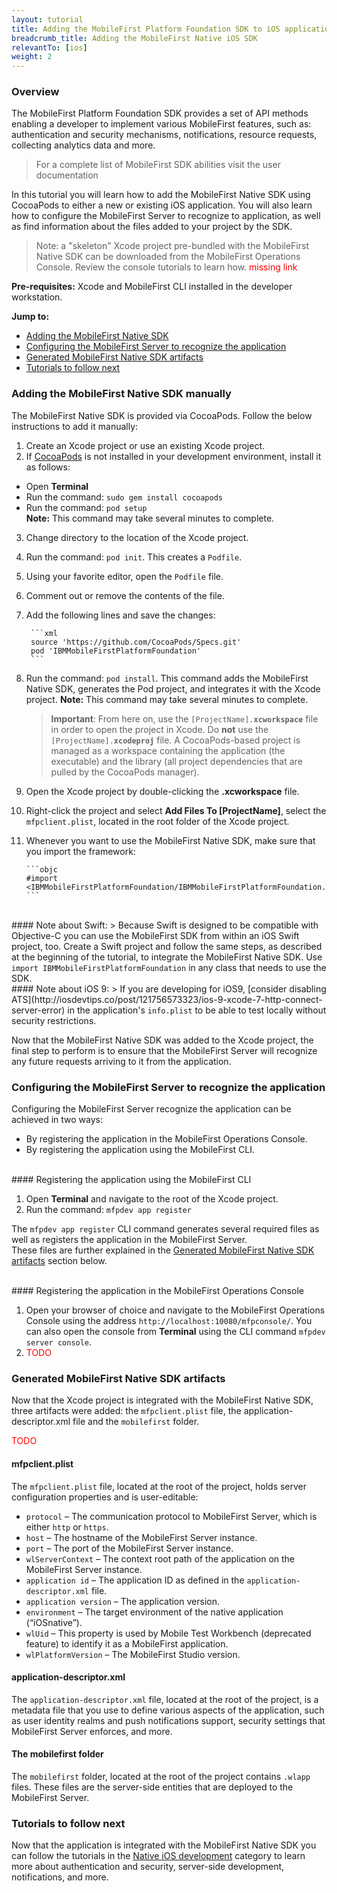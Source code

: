 ```yaml
---
layout: tutorial
title: Adding the MobileFirst Platform Foundation SDK to iOS applications
breadcrumb_title: Adding the MobileFirst Native iOS SDK
relevantTo: [ios]
weight: 2
---
```

### Overview
The MobileFirst Platform Foundation SDK provides a set of API methods enabling a developer to implement various MobileFirst features, such as: authentication and security mechanisms, notifications, resource requests, collecting analytics data and more.

> For a complete list of MobileFirst SDK abilities visit the user documentation

In this tutorial you will learn how to add the MobileFirst Native SDK using CocoaPods to either a new or existing iOS application. You will also learn how to configure the MobileFirst Server to recognize to application, as well as find information about the files added to your project by the SDK. 

> Note: a "skeleton" Xcode project pre-bundled with the MobileFirst Native SDK can be downloaded from the MobileFirst Operations Console. Review the console tutorials to learn how. <span style="color:red">missing link</span>

**Pre-requisites:** Xcode and MobileFirst CLI installed in the developer workstation.

**Jump to:**

- [Adding the MobileFirst Native SDK](#adding-the-mobilefirst-native-sdk-manually)
- [Configuring the MobileFirst Server to recognize the application](#configuring-the-mobilefirst-server-to-recognize-the-application)
- [Generated MobileFirst Native SDK artifacts](#generated-mobilefirst-native-sdk-artifacts)
- [Tutorials to follow next](#tutorials-to-follow-next)

### Adding the MobileFirst Native SDK manually
The MobileFirst Native SDK is provided via CocoaPods. Follow the below instructions to add it manually:

1. Create an Xcode project or use an existing Xcode project.
2. If [CocoaPods](http://guides.cocoapods.org) is not installed in your development environment, install it as follows:
 - Open **Terminal**
 - Run the command: <code>sudo gem install cocoapods</code>
 - Run the command: <code>pod setup</code>  
   **Note:** This command may take several minutes to complete.
3. Change directory to the location of the Xcode project.
4. Run the command: <code>pod init</code>. This creates a <code>Podfile</code>.
5. Using your favorite editor, open the <code>Podfile</code> file.
6. Comment out or remove the contents of the file.
7. Add the following lines and save the changes:

        ```xml
        source 'https://github.com/CocoaPods/Specs.git'
        pod 'IBMMobileFirstPlatformFoundation'
        ```

8. Run the command: <code>pod install</code>. This command adds the MobileFirst Native SDK, generates the Pod project, and integrates it with the Xcode project.   **Note:** This command may take several minutes to complete.

    > <b>Important</b>: From here on, use the <code>[ProjectName].<b>xcworkspace</b></code> file in order to open the project in Xcode. Do <b>not</b> use the <code>[ProjectName].<b>xcodeproj</b></code> file. A CocoaPods-based project is managed as a workspace containing the application (the executable) and the library (all project dependencies that are pulled by the CocoaPods manager).

9. Open the Xcode project by double-clicking the <b>.xcworkspace</b> file.
10. Right-click the project and select <b>Add Files To [ProjectName]</b>, select the <code>mfpclient.plist</code>, located in the root folder of the Xcode project.
11. Whenever you want to use the MobileFirst Native SDK, make sure that you import the framework:

        ```objc
        #import <IBMMobileFirstPlatformFoundation/IBMMobileFirstPlatformFoundation.h> 
        ```

<br>
#### Note about Swift:
> Because Swift is designed to be compatible with Objective-C you can use the MobileFirst SDK from within an iOS Swift project, too. Create a Swift project and follow the same steps, as described at the beginning of the tutorial, to integrate the MobileFirst Native SDK. Use <code>import IBMMobileFirstPlatformFoundation</code> in any class that needs to use the SDK.

<br>
#### Note about iOS 9:
> If you are developing for iOS9, [consider disabling ATS](http://iosdevtips.co/post/121756573323/ios-9-xcode-7-http-connect-server-error) in the application's <code>info.plist</code> to be able to test locally without security restrictions.

Now that the MobileFirst Native SDK was added to the Xcode project, the final step to perform is to ensure that the MobileFirst Server will recognize any future requests arriving to it from the application.

### Configuring the MobileFirst Server to recognize the application
Configuring the MobileFirst Server recognize the application can be achieved in two ways:

- By registering the application in the MobileFirst Operations Console.
- By registering the application using the MobileFirst CLI.

<br>
#### Registering the application using the MobileFirst CLI

1. Open **Terminal** and navigate to the root of the Xcode project.
2. Run the command: <code>mfpdev app register</code>

 The <code>mfpdev app register</code> CLI command generates several required files as well as registers the application in the MobileFirst Server.  
 These files are further explained in the [Generated MobileFirst Native SDK artifacts](#generated-mobilefirst-native-sdk-artifacts) section below.

<br>
#### Registering the application in the MobileFirst Operations Console

1. Open your browser of choice and navigate to the MobileFirst Operations Console using the address  <code>http://localhost:10080/mfpconsole/</code>. You can also open the console from **Terminal** using the CLI command <code>mfpdev server console</code>.
2. <span style="color:red">TODO</span>

### Generated MobileFirst Native SDK artifacts
Now that the Xcode project is integrated with the MobileFirst Native SDK, three artifacts were added: the <code>mfpclient.plist</code> file, the application-descriptor.xml file and the <code>mobilefirst</code> folder.

<span style="color:red">TODO</span>

#### mfpclient.plist 
The <code>mfpclient.plist</code> file, located at the root of the project, holds server configuration properties and is user-editable:

- <code>protocol</code> – The communication protocol to MobileFirst Server, which is either <code>http</code> or <code>https</code>.
- <code>host</code> – The hostname of the MobileFirst Server instance.
- <code>port</code> – The port of the MobileFirst Server instance.
- <code>wlServerContext</code> – The context root path of the application on the MobileFirst Server instance.
- <code>application id</code> – The application ID as defined in the <code>application-descriptor.xml</code> file.
- <code>application version</code> – The application version.
- <code>environment</code> – The target environment of the native application (“iOSnative”).
- <code>wlUid</code> – This property is used by Mobile Test Workbench (deprecated feature) to identify it as a MobileFirst application.
- <code>wlPlatformVersion</code> – The MobileFirst Studio version.

#### application-descriptor.xml
The <code>application-descriptor.xml</code> file, located at the root of the project, is a metadata file that you use to define various aspects of the application, such as user identity realms and push notifications support, security settings that MobileFirst Server enforces, and more.

#### The mobilefirst folder
The <code>mobilefirst</code> folder, located at the root of the project contains <code>.wlapp</code> files. These files are the server-side entities that are deployed to the MobileFirst Server.

### Tutorials to follow next
Now that the application is integrated with the MobileFirst Native SDK you can follow the tutorials in the [Native iOS development](../../native/ios/) category to learn more about authentication and security, server-side development, notifications, and more.